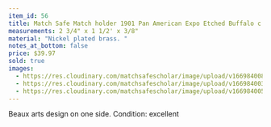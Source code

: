 ```yaml
---
item_id: 56
title: Match Safe Match holder 1901 Pan American Expo Etched Buffalo c.1901
measurements: 2 3/4" x 1 1/2' x 3/8"
material: "Nickel plated brass. "
notes_at_bottom: false
price: $39.97
sold: true
images:
  - https://res.cloudinary.com/matchsafescholar/image/upload/v1669840083/buff4.jpg
  - https://res.cloudinary.com/matchsafescholar/image/upload/v1669840035/Buff2.jpg
  - https://res.cloudinary.com/matchsafescholar/image/upload/v1669840050/Buff1.jpg
---
```

 Beaux arts design on one side. Condition: excellent